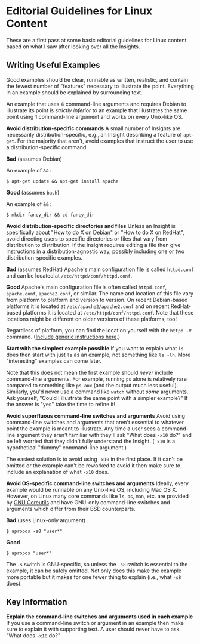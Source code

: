 
# Editorial Guidelines for Linux Content

These are a first pass at some basic editorial guidelines for Linux content based on what I saw after looking over all the Insights.

## Writing Useful Examples

Good examples should be clear, runnable as written, realistic, and contain the fewest number of "features" necessary to illustrate the point. Everything in an example should be explained by surrounding text.

An example that uses 4 command-line arguments and requires Debian to illustrate its point is *strictly inferior* to an example that illustrates the same point using 1 command-line argument and works on every Unix-like OS.

**Avoid distribution-specific commands**
A small number of Insights are necessarily distribution-specific, e.g., an Insight describing a feature of `apt-get`. For the majority that aren't, avoid examples that instruct the user to use a distribution-specific command.

**Bad** (assumes Debian)

An example of `&&` :

    $ apt-get update && apt-get install apache

**Good** (assumes `bash`)

An example of `&&` :

    $ mkdir fancy_dir && cd fancy_dir

**Avoid distribution-specific directories and files**
Unless an Insight is specifically about "How to do X on Debian" or "How to do X on RedHat", avoid directing users to specific directories or files that vary from distribution to distribution.
If the Insight requires editing a file then give instructions in a distribution-agnostic way, possibly including one or two distribution-specific examples.

**Bad** (assumes RedHat)
Apache's main configuration file is called `httpd.conf` and can be located at `/etc/httpd/conf/httpd.conf`.

**Good**
Apache's main configuration file is often called `httpd.conf`, `apache.conf`, `apache2.conf`, or similar. The name and location of this file vary from platform to platform and version to version. On recent Debian-based platforms it is located at `/etc/apache2/apache2.conf` and on recent RedHat-based platforms it is located at `/etc/httpd/conf/httpd.conf`. Note that these locations might be different on older versions of these platforms, too!

Regardless of platform, you can find the location yourself with the `httpd -V` command. ([Include generic instructions here](http://stackoverflow.com/questions/12202021/where-is-my-httpd-conf-file-located-apache).)

**Start with the simplest example possible**
If you want to explain what `ls` does then start with just `ls` as an example, not something like `ls -lh`. More "interesting" examples can come later.

Note that this does not mean the first example should *never* include command-line arguments. For example, running `ps` alone is relatively rare compared to something like `ps aux` (and the output much less useful). Similarly, you'd never use a command like `watch` without *some* arguments.
Ask yourself, "Could I illustrate the same point with a simpler example?" If the answer is "yes" take the time to refine it!

**Avoid superfluous command-line switches and arguments**
Avoid using command-line switches and arguments that aren't essential to whatever point the example is meant to illustrate. Any time a user sees a command-line argument they aren't familiar with they'll ask "What does `-x10` do?" and be left worried that they didn't fully understand the Insight. (`-x10` is a hypothetical "dummy" command-line argument.)

The easiest solution is to avoid using `-x10` in the first place. If it can't be omitted or the example can't be reworked to avoid it then make sure to include an explanation of what `-x10` does.

**Avoid OS-specific command-line switches and arguments**
Ideally, every example would be runnable on any Unix-like OS, including Mac OS X. However, on Linux many core commands like `ls`, `ps`, `man`, etc. are provided by [GNU Coreutils](http://www.gnu.org/software/coreutils/coreutils.html) and have GNU-only command-line switches and arguments which differ from their BSD counterparts.

**Bad** (uses Linux-only argument)

    $ apropos -s8 "user*"

**Good**

    $ apropos "user*"

The `-s` switch is GNU-specific, so unless the `-s8` switch is essential to the example, it can be safely omitted. Not only does this make the example more portable but it makes for one fewer thing to explain (i.e., what `-s8` does).

## Key Information

**Explain the command-line switches and arguments used in each example**
If you use a command-line switch or argument in an example then make sure to explain it with supporting text. A user should never have to ask "What does `-x10` do?"

